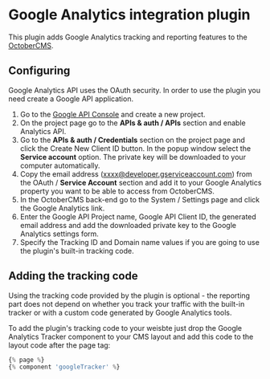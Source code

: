 # Google Analytics integration plugin

This plugin adds Google Analytics tracking and reporting features to the [OctoberCMS](http://octobercms.com).

## Configuring

Google Analytics API uses the OAuth security. In order to use the plugin you need create a Google API application.

1. Go to the [Google API Console](https://cloud.google.com/console/project) and create a new project.
2. On the project page go to the **APIs & auth / APIs** section and enable Analytics API.
3. Go to the **APIs & auth / Credentials** section on the project page and click the Create New Client ID button. In the popup window select the **Service account** option. The private key will be downloaded to your computer automatically.
4. Copy the email address (xxxx@developer.gserviceaccount.com) from the OAuth / **Service Account** section and add it to your Google Analytics property you want to be able to access from OctoberCMS.
5. In the OctoberCMS back-end go to the System / Settings page and click the Google Analytics link.
6. Enter the Google API Project name, Google API Client ID, the generated email address and add the downloaded private key to the Google Analytics settings form.
7. Specify the Tracking ID and Domain name values if you are going to use the plugin's built-in tracking code.

## Adding the tracking code

Using the tracking code provided by the plugin is optional - the reporting part does not depend on whether you track your traffic with the built-in tracker or with a custom code generated by Google Analytics tools. 

To add the plugin's tracking code to your weisbte just drop the Google Analytics Tracker component to your CMS layout and add this code to the layout code after the page tag:

```php
{% page %}
{% component 'googleTracker' %}
```
